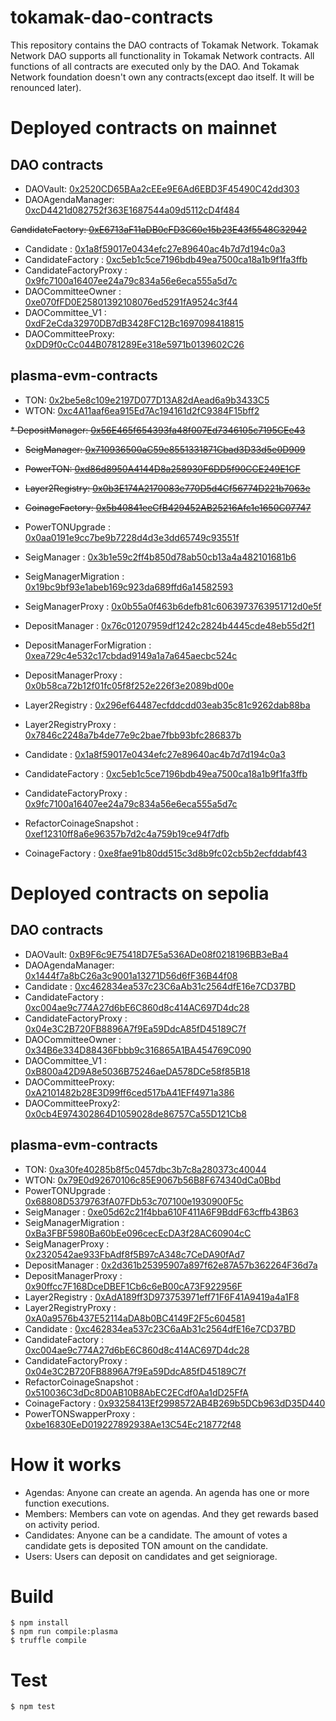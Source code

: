 # tokamak-dao-contracts

This repository contains the DAO contracts of Tokamak Network. Tokamak Network DAO supports all functionality in Tokamak Network contracts. All functions of all contracts are executed only by the DAO. And Tokamak Network foundation doesn't own any contracts(except dao itself. It will be renounced later).

# Deployed contracts on mainnet

## DAO contracts

* DAOVault: [0x2520CD65BAa2cEEe9E6Ad6EBD3F45490C42dd303](https://etherscan.io/address/0x2520CD65BAa2cEEe9E6Ad6EBD3F45490C42dd303)
* DAOAgendaManager: [0xcD4421d082752f363E1687544a09d5112cD4f484](https://etherscan.io/address/0xcD4421d082752f363E1687544a09d5112cD4f484)

<s> CandidateFactory: [0xE6713aF11aDB0cFD3C60e15b23E43f5548C32942](https://etherscan.io/address/0xE6713aF11aDB0cFD3C60e15b23E43f5548C32942)</s>
* Candidate : [0x1a8f59017e0434efc27e89640ac4b7d7d194c0a3](https://etherscan.io/address/0x1a8f59017e0434efc27e89640ac4b7d7d194c0a3)
* CandidateFactory : [0xc5eb1c5ce7196bdb49ea7500ca18a1b9f1fa3ffb](https://etherscan.io/address/0xc5eb1c5ce7196bdb49ea7500ca18a1b9f1fa3ffb)
* CandidateFactoryProxy : [0x9fc7100a16407ee24a79c834a56e6eca555a5d7c](https://etherscan.io/address/0x9fc7100a16407ee24a79c834a56e6eca555a5d7c)
* DAOCommitteeOwner : [0xe070fFD0E25801392108076ed5291fA9524c3f44](https://etherscan.io/address/0xe070fFD0E25801392108076ed5291fA9524c3f44)
* DAOCommittee_V1 : [0xdF2eCda32970DB7dB3428FC12Bc1697098418815](https://etherscan.io/address/0xdF2eCda32970DB7dB3428FC12Bc1697098418815)
* DAOCommitteeProxy: [0xDD9f0cCc044B0781289Ee318e5971b0139602C26](https://etherscan.io/address/0xDD9f0cCc044B0781289Ee318e5971b0139602C26)

## plasma-evm-contracts

* TON: [0x2be5e8c109e2197D077D13A82dAead6a9b3433C5](https://etherscan.io/address/0x2be5e8c109e2197D077D13A82dAead6a9b3433C5)
* WTON: [0xc4A11aaf6ea915Ed7Ac194161d2fC9384F15bff2](https://etherscan.io/address/0xc4A11aaf6ea915Ed7Ac194161d2fC9384F15bff2)

<s> * DepositManager: [0x56E465f654393fa48f007Ed7346105c7195CEe43](https://etherscan.io/address/0x56E465f654393fa48f007Ed7346105c7195CEe43)
* SeigManager: [0x710936500aC59e8551331871Cbad3D33d5e0D909](https://etherscan.io/address/0x710936500aC59e8551331871Cbad3D33d5e0D909)
* PowerTON: [0xd86d8950A4144D8a258930F6DD5f90CCE249E1CF](https://etherscan.io/address/0xd86d8950A4144D8a258930F6DD5f90CCE249E1CF)
* Layer2Registry: [0x0b3E174A2170083e770D5d4Cf56774D221b7063e](https://etherscan.io/address/0x0b3E174A2170083e770D5d4Cf56774D221b7063e)
* CoinageFactory: [0x5b40841eeCfB429452AB25216Afc1e1650C07747](https://etherscan.io/address/0x5b40841eeCfB429452AB25216Afc1e1650C07747)</s>

* PowerTONUpgrade : [0x0aa0191e9cc7be9b7228d4d3e3dd65749c93551f](https://etherscan.io/address/0x0aa0191e9cc7be9b7228d4d3e3dd65749c93551f)
* SeigManager : [0x3b1e59c2ff4b850d78ab50cb13a4a482101681b6](https://etherscan.io/address/0x3b1e59c2ff4b850d78ab50cb13a4a482101681b6)
* SeigManagerMigration : [0x19bc9bf93e1abeb169c923da689ffd6a14582593](https://etherscan.io/address/)
* SeigManagerProxy : [0x0b55a0f463b6defb81c6063973763951712d0e5f](https://etherscan.io/address/0x0b55a0f463b6defb81c6063973763951712d0e5f)
* DepositManager : [0x76c01207959df1242c2824b4445cde48eb55d2f1](https://etherscan.io/address/0x76c01207959df1242c2824b4445cde48eb55d2f1)
* DepositManagerForMigration : [0xea729c4e532c17cbdad9149a1a7a645aecbc524c](https://etherscan.io/address/0xea729c4e532c17cbdad9149a1a7a645aecbc524c)
* DepositManagerProxy : [0x0b58ca72b12f01fc05f8f252e226f3e2089bd00e](https://etherscan.io/address/0x0b58ca72b12f01fc05f8f252e226f3e2089bd00e)
* Layer2Registry : [0x296ef64487ecfddcdd03eab35c81c9262dab88ba](https://etherscan.io/address/0x296ef64487ecfddcdd03eab35c81c9262dab88ba)
* Layer2RegistryProxy : [0x7846c2248a7b4de77e9c2bae7fbb93bfc286837b](https://etherscan.io/address/0x7846c2248a7b4de77e9c2bae7fbb93bfc286837b)
* Candidate : [0x1a8f59017e0434efc27e89640ac4b7d7d194c0a3](https://etherscan.io/address/0x1a8f59017e0434efc27e89640ac4b7d7d194c0a3)
* CandidateFactory : [0xc5eb1c5ce7196bdb49ea7500ca18a1b9f1fa3ffb](https://etherscan.io/address/0xc5eb1c5ce7196bdb49ea7500ca18a1b9f1fa3ffb)
* CandidateFactoryProxy : [0x9fc7100a16407ee24a79c834a56e6eca555a5d7c](https://etherscan.io/address/0x9fc7100a16407ee24a79c834a56e6eca555a5d7c)
* RefactorCoinageSnapshot : [0xef12310ff8a6e96357b7d2c4a759b19ce94f7dfb](https://etherscan.io/address/0xef12310ff8a6e96357b7d2c4a759b19ce94f7dfb)
* CoinageFactory : [0xe8fae91b80dd515c3d8b9fc02cb5b2ecfddabf43](https://etherscan.io/address/0xe8fae91b80dd515c3d8b9fc02cb5b2ecfddabf43)

# Deployed contracts on sepolia

## DAO contracts
* DAOVault: [0xB9F6c9E75418D7E5a536ADe08f0218196BB3eBa4](https://sepolia.etherscan.io/address/0xB9F6c9E75418D7E5a536ADe08f0218196BB3eBa4)
* DAOAgendaManager: [0x1444f7a8bC26a3c9001a13271D56d6fF36B44f08](https://sepolia.etherscan.io/address/0x1444f7a8bC26a3c9001a13271D56d6fF36B44f08)
* Candidate : [0xc462834ea537c23C6aAb31c2564dfE16e7CD37BD](https://sepolia.etherscan.io/address/0xc462834ea537c23C6aAb31c2564dfE16e7CD37BD)
* CandidateFactory : [0xc004ae9c774A27d6bE6C860d8c414AC697D4dc28](https://sepolia.etherscan.io/address/0xc004ae9c774A27d6bE6C860d8c414AC697D4dc28)
* CandidateFactoryProxy : [0x04e3C2B720FB8896A7f9Ea59DdcA85fD45189C7f](https://sepolia.etherscan.io/address/0x04e3C2B720FB8896A7f9Ea59DdcA85fD45189C7f)
* DAOCommitteeOwner : [0x34B6e334D88436Fbbb9c316865A1BA454769C090](https://sepolia.etherscan.io/address/0x34B6e334D88436Fbbb9c316865A1BA454769C090)
* DAOCommittee_V1 : [0xB800a42D9A8e5036B75246aeDA578DCe58f85B18](https://sepolia.etherscan.io/address/0xB800a42D9A8e5036B75246aeDA578DCe58f85B18)
* DAOCommitteeProxy: [0xA2101482b28E3D99ff6ced517bA41EFf4971a386](https://sepolia.etherscan.io/address/0xA2101482b28E3D99ff6ced517bA41EFf4971a386)
* DAOCommitteeProxy2: [0x0cb4E974302864D1059028de86757Ca55D121Cb8](https://sepolia.etherscan.io/address/0x0cb4E974302864D1059028de86757Ca55D121Cb8)

## plasma-evm-contracts

* TON: [0xa30fe40285b8f5c0457dbc3b7c8a280373c40044](https://sepolia.etherscan.io/address/0xa30fe40285b8f5c0457dbc3b7c8a280373c40044)
* WTON: [0x79E0d92670106c85E9067b56B8F674340dCa0Bbd](https://sepolia.etherscan.io/address/0x79e0d92670106c85e9067b56b8f674340dca0bbd)
* PowerTONUpgrade : [0x68808D5379763fA07FDb53c707100e1930900F5c](https://sepolia.etherscan.io/address/0x68808D5379763fA07FDb53c707100e1930900F5c)
* SeigManager : [0xe05d62c21f4bba610F411A6F9BddF63cffb43B63](https://sepolia.etherscan.io/address/0xe05d62c21f4bba610F411A6F9BddF63cffb43B63)
* SeigManagerMigration : [0xBa3FBF5980Ba60bEe096cecEcDA3f28AC60904cC](https://sepolia.etherscan.io/address/0xBa3FBF5980Ba60bEe096cecEcDA3f28AC60904cC)
* SeigManagerProxy : [0x2320542ae933FbAdf8f5B97cA348c7CeDA90fAd7](https://sepolia.etherscan.io/address/0x2320542ae933FbAdf8f5B97cA348c7CeDA90fAd7)
* DepositManager : [0x2d361b25395907a897f62e87A57b362264F36d7a](https://sepolia.etherscan.io/address/0x2d361b25395907a897f62e87A57b362264F36d7a)
* DepositManagerProxy : [0x90ffcc7F168DceDBEF1Cb6c6eB00cA73F922956F](https://sepolia.etherscan.io/address/0x90ffcc7F168DceDBEF1Cb6c6eB00cA73F922956F)
* Layer2Registry : [0xAdA189ff3D973753971eff71F6F41A9419a4a1F8](https://sepolia.etherscan.io/address/0xAdA189ff3D973753971eff71F6F41A9419a4a1F8)
* Layer2RegistryProxy : [0xA0a9576b437E52114aDA8b0BC4149F2F5c604581](https://sepolia.etherscan.io/address/0xA0a9576b437E52114aDA8b0BC4149F2F5c604581)
* Candidate : [0xc462834ea537c23C6aAb31c2564dfE16e7CD37BD](https://sepolia.etherscan.io/address/0xc462834ea537c23C6aAb31c2564dfE16e7CD37BD)
* CandidateFactory : [0xc004ae9c774A27d6bE6C860d8c414AC697D4dc28](https://sepolia.etherscan.io/address/0xc004ae9c774A27d6bE6C860d8c414AC697D4dc28)
* CandidateFactoryProxy : [0x04e3C2B720FB8896A7f9Ea59DdcA85fD45189C7f](https://sepolia.etherscan.io/address/0x04e3C2B720FB8896A7f9Ea59DdcA85fD45189C7f)
* RefactorCoinageSnapshot : [0x510036C3dDc8D0AB10B8AbEC2ECdf0Aa1dD25FfA](https://sepolia.etherscan.io/address/0x510036C3dDc8D0AB10B8AbEC2ECdf0Aa1dD25FfA)
* CoinageFactory : [0x93258413Ef2998572AB4B269b5DCb963dD35D440](https://sepolia.etherscan.io/address/0x93258413Ef2998572AB4B269b5DCb963dD35D440)
* PowerTONSwapperProxy : [0xbe16830EeD019227892938Ae13C54Ec218772f48](https://sepolia.etherscan.io/address/0xbe16830EeD019227892938Ae13C54Ec218772f48)


# How it works

* Agendas: Anyone can create an agenda. An agenda has one or more function executions.
* Members: Members can vote on agendas. And they get rewards based on activity period.
* Candidates: Anyone can be a candidate. The amount of votes a candidate gets is deposited TON amount on the candidate.
* Users: Users can deposit on candidates and get seigniorage.

# Build

```
$ npm install
$ npm run compile:plasma
$ truffle compile
```

# Test

```
$ npm test
```
